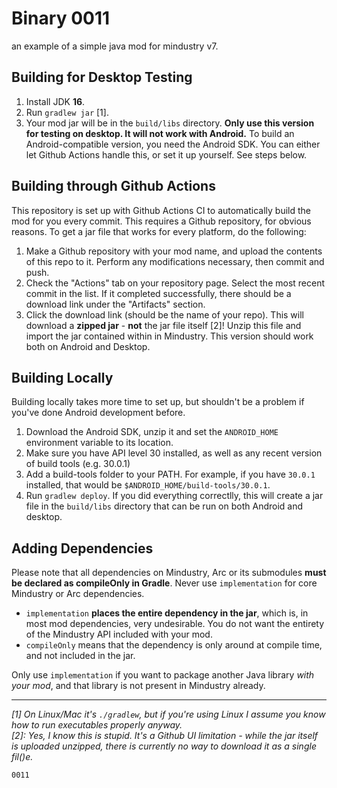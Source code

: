 # Binary 0011

an example of a simple java mod for mindustry v7.

## Building for Desktop Testing

1. Install JDK **16**.
2. Run `gradlew jar` [1].
3. Your mod jar will be in the `build/libs` directory. **Only use this version for testing on desktop. It will not work with Android.**
To build an Android-compatible version, you need the Android SDK. You can either let Github Actions handle this, or set it up yourself. See steps below.

## Building through Github Actions

This repository is set up with Github Actions CI to automatically build the mod for you every commit. This requires a Github repository, for obvious reasons.
To get a jar file that works for every platform, do the following:
1. Make a Github repository with your mod name, and upload the contents of this repo to it. Perform any modifications necessary, then commit and push. 
2. Check the "Actions" tab on your repository page. Select the most recent commit in the list. If it completed successfully, there should be a download link under the "Artifacts" section. 
3. Click the download link (should be the name of your repo). This will download a **zipped jar** - **not** the jar file itself [2]! Unzip this file and import the jar contained within in Mindustry. This version should work both on Android and Desktop.

## Building Locally

Building locally takes more time to set up, but shouldn't be a problem if you've done Android development before.
1. Download the Android SDK, unzip it and set the `ANDROID_HOME` environment variable to its location.
2. Make sure you have API level 30 installed, as well as any recent version of build tools (e.g. 30.0.1)
3. Add a build-tools folder to your PATH. For example, if you have `30.0.1` installed, that would be `$ANDROID_HOME/build-tools/30.0.1`.
4. Run `gradlew deploy`. If you did everything correctlly, this will create a jar file in the `build/libs` directory that can be run on both Android and desktop. 

## Adding Dependencies

Please note that all dependencies on Mindustry, Arc or its submodules **must be declared as compileOnly in Gradle**. Never use `implementation` for core Mindustry or Arc dependencies. 

- `implementation` **places the entire dependency in the jar**, which is, in most mod dependencies, very undesirable. You do not want the entirety of the Mindustry API included with your mod.
- `compileOnly` means that the dependency is only around at compile time, and not included in the jar.

Only use `implementation` if you want to package another Java library *with your mod*, and that library is not present in Mindustry already.

--- 

*[1]* *On Linux/Mac it's `./gradlew`, but if you're using Linux I assume you know how to run executables properly anyway.*  
*[2]: Yes, I know this is stupid. It's a Github UI limitation - while the jar itself is uploaded unzipped, there is currently no way to download it as a single fil()e.*

`0011`
